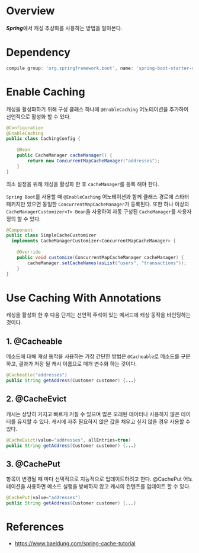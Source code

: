 # Overview
***Spring***에서 캐싱 추상화를 사용하는 방법을 알아본다.

# Dependency
~~~groovy
compile group: 'org.springframework.boot', name: 'spring-boot-starter-cache'
~~~

# Enable Caching
캐싱을 활성화하기 위해 구성 클래스 하나에 `@EnableCaching` 어노테이션을 추가하여 선언적으로 활성화 할 수 있다.
~~~java
@Configuration
@EnableCaching
public class CachingConfig {
 
    @Bean
    public CacheManager cacheManager() {
        return new ConcurrentMapCacheManager("addresses");
    }
}
~~~
최소 설정을 위해 캐싱을 활성화 한 후 `cacheManager`를 등록 해야 한다.

`Spring Boot`를 사용할 때 `@EnableCaching` 어노테이션과 함께 클래스 경로에 스타터 패키지만 있으면 동일한 `ConcurrentMapCacheManager`가
등록된다. 또한 하나 이상의 `CacheManagerCustomizer<T> Bean`을 사용하여 자동 구성된  `CacheManager`를  사용자 정의 할 수 있다. 
~~~java
@Component
public class SimpleCacheCustomizer 
  implements CacheManagerCustomizer<ConcurrentMapCacheManager> {
 
    @Override
    public void customize(ConcurrentMapCacheManager cacheManager) {
        cacheManager.setCacheNames(asList("users", "transactions"));
    }
}
~~~

# Use Caching With Annotations
캐싱을 활성화 한 후 다음 단계는 선언적 주석이 있는 메서드에 캐싱 동작을 바인딩하는 것이다.
## 1. @Cacheable
메소드에 대해 캐싱 동작을 사용하는 가장 간단한 방법은 `@Cacheable`로 메소드를 구분하고, 결과가 저장 될 캐시 이름으로 
매개 변수화 하는 것이다.
~~~java
@Cacheable("addresses")
public String getAddress(Customer customer) {...}
~~~
## 2. @CacheEvict
캐시는 상당히 커지고 빠르게 커질 수 있으며 많은 오래된 데이터나 사용하지 않은 데이터를 유지할 수 있다. 캐시에 자주 필요하지 
않은 값을 채우고 싶지 않을 경우 사용할 수 있다.
~~~java
@CacheEvict(value="addresses", allEntries=true)
public String getAddress(Customer customer) {...}
~~~
## 3. @CachePut
항목이 변경될 때 마다 선택적으로 지능적으로 업데이트하려고 한다. @CachePut 어노테이션을 사용하면 메소드 실행을 방해하지 않고 
캐시의 컨텐츠를 업데이트 할 수 있다. 
~~~java
@CachePut(value="addresses")
public String getAddress(Customer customer) {...}
~~~

# References
* https://www.baeldung.com/spring-cache-tutorial